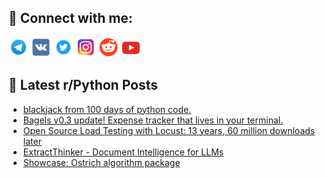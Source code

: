 ## 🔎 Connect with me:
[<img src="https://github.com/bullbesh/bullbesh/blob/main/images/Telegram.png" width="32" height="32" />](https://t.me/bullbesh)
[<img src="https://github.com/bullbesh/bullbesh/blob/main/images/VK.png" width="32" height="32" />](https://vk.com/bullbesh)
[<img src="https://github.com/bullbesh/bullbesh/blob/main/images/Twitter.png" width="32" height="32" />](https://twitter.com/bullbesh1)
[<img src="https://github.com/bullbesh/bullbesh/blob/main/images/Instagram.png" width="32" height="32" />](https://www.instagram.com/bullbesh)
[<img src="https://github.com/bullbesh/bullbesh/blob/main/images/Reddit.png" width="32" height="32" />](https://www.reddit.com/user/bullbesh)
[<img src="https://github.com/bullbesh/bullbesh/blob/main/images/YouTube.png" width="32" height="32" />](https://www.youtube.com/channel/UCtfjRs6uzgq5mfm8S06WTcg)

## 📕 Latest r/Python Posts
<!-- BLOG-POST-LIST:START -->
- [blackjack from 100 days of python code.](https://www.reddit.com/r/Python/comments/1i8xqld/blackjack_from_100_days_of_python_code/)
- [Bagels v0.3 update! Expense tracker that lives in your terminal.](https://www.reddit.com/r/Python/comments/1i8xjry/bagels_v03_update_expense_tracker_that_lives_in/)
- [Open Source Load Testing with Locust: 13 years, 60 million downloads later](https://www.reddit.com/r/Python/comments/1i8xdsb/open_source_load_testing_with_locust_13_years_60/)
- [ExtractThinker - Document Intelligence for LLMs](https://www.reddit.com/r/Python/comments/1i8ss6o/extractthinker_document_intelligence_for_llms/)
- [Showcase: Ostrich algorithm package](https://www.reddit.com/r/Python/comments/1i8qhel/showcase_ostrich_algorithm_package/)
<!-- BLOG-POST-LIST:END -->

